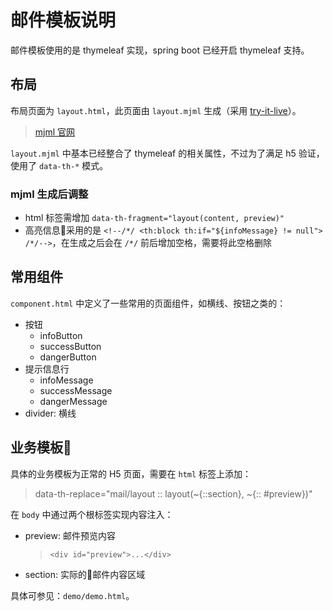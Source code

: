 # 邮件模板说明

邮件模板使用的是 thymeleaf 实现，spring boot 已经开启 thymeleaf 支持。

## 布局

布局页面为 `layout.html`，此页面由 `layout.mjml` 生成（采用 [try-it-live](https://mjml.io/try-it-live)）。

> [mjml 官网](https://mjml.io/)

`layout.mjml` 中基本已经整合了 thymeleaf 的相关属性，不过为了满足 h5 验证，使用了 `data-th-*` 模式。

### mjml 生成后调整

- html 标签需增加 `data-th-fragment="layout(content, preview)"`
- 高亮信息采用的是 `<!--/*/ <th:block th:if="${infoMessage} != null"> /*/-->`，在生成之后会在 `/*/` 前后增加空格，需要将此空格删除

## 常用组件

`component.html` 中定义了一些常用的页面组件，如横线、按钮之类的：

- 按钮
    - infoButton
    - successButton
    - dangerButton
- 提示信息行
    - infoMessage
    - successMessage
    - dangerMessage
- divider: 横线


## 业务模板

具体的业务模板为正常的 H5 页面，需要在 `html` 标签上添加：

> data-th-replace="mail/layout :: layout(~{::section}, ~{:: #preview})"

在 `body` 中通过两个根标签实现内容注入：

- preview: 邮件预览内容
    > `<div id="preview">...</div>`
- section: 实际的邮件内容区域

具体可参见：`demo/demo.html`。